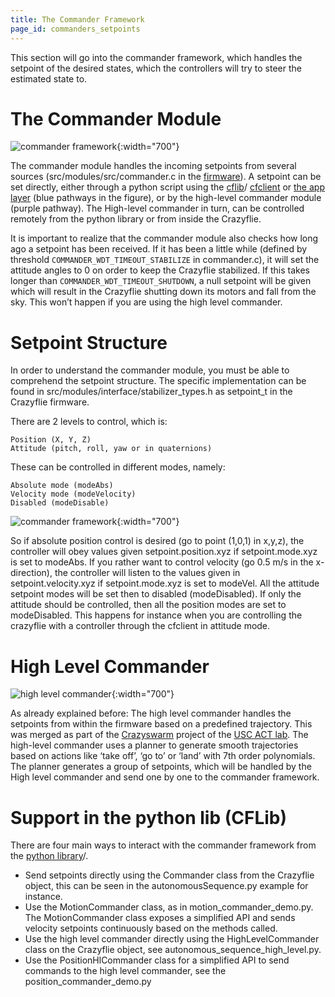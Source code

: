 ```yaml
---
title: The Commander Framework
page_id: commanders_setpoints
---
```

This section will go into the commander framework, which handles the setpoint of the desired states, which the controllers will try to steer the estimated state to.

The Commander Module
=============
![commander framework](/images/commander_framework.png){:width="700"}

The commander module handles the incoming setpoints from several sources (src/modules/src/commander.c in the [firmware](https://github.com/bitcraze/crazyflie-firmware)). A setpoint can be set directly, either through a python script using the [cflib](https://github.com/bitcraze/crazyflie-lib-python)/ [cfclient](https://github.com/bitcraze/crazyflie-clients-python) or [the app layer](/building-and-flashing/build_instructions/#out-of-tree-build) (blue pathways in the figure), or by the high-level commander module (purple pathway). The High-level commander in turn, can be controlled remotely from the python library or from inside the Crazyflie.

It is important to realize that the commander module also checks how long ago a setpoint has been received. If it has been a little while (defined by threshold `COMMANDER_WDT_TIMEOUT_STABILIZE` in commander.c), it will set the attitude angles to 0 on order to keep the Crazyflie stabilized. If this takes longer than `COMMANDER_WDT_TIMEOUT_SHUTDOWN`, a null setpoint will be given which will result in the Crazyflie shutting down its motors and fall from the sky. This won’t happen if you are using the high level commander.

Setpoint Structure
=============

In order to understand the commander module, you must be able to comprehend the setpoint structure. The specific implementation can be found in src/modules/interface/stabilizer_types.h as setpoint_t in the Crazyflie firmware.

There are 2 levels to control, which is:

    Position (X, Y, Z)
    Attitude (pitch, roll, yaw or in quaternions)

These can be controlled in different modes, namely:

    Absolute mode (modeAbs)
    Velocity mode (modeVelocity)
    Disabled (modeDisable)

![commander framework](/images/setpoint_structure.png){:width="700"}


So if absolute position control is desired (go to point (1,0,1) in x,y,z), the controller will obey values given setpoint.position.xyz if setpoint.mode.xyz is set to modeAbs. If you rather want to control velocity (go 0.5 m/s in the x-direction), the controller will listen to the values given in setpoint.velocity.xyz if setpoint.mode.xyz is set to modeVel. All the attitude setpoint modes will be set then to disabled (modeDisabled). If only the attitude should be controlled, then all the position modes are set to modeDisabled. This happens for instance when you are controlling the crazyflie with a controller through the cfclient in attitude mode.

High Level Commander
=============

![high level commander](/images/high_level_commander.png){:width="700"}

As already explained before: The high level commander handles the setpoints from within the firmware based on a predefined trajectory. This was merged as part of the [Crazyswarm](https://crazyswarm.readthedocs.io/en/latest/) project of the [USC ACT lab](https://act.usc.edu/). The high-level commander uses a planner to generate smooth trajectories based on actions like ‘take off’, ‘go to’ or ‘land’ with 7th order polynomials. The planner generates a group of setpoints, which will be handled by the High level commander and send one by one to the commander framework.


Support in the python lib (CFLib)
=============

There are four main ways to interact with the commander framework from the [python library](https://github.com/bitcraze/crazyflie-lib-python)/.

* Send setpoints directly using the Commander class from the Crazyflie object, this can be seen in the autonomousSequence.py example for instance.
* Use the MotionCommander class, as in motion_commander_demo.py. The MotionCommander class exposes a simplified API and sends velocity setpoints continuously based on the methods called.
* Use the high level commander directly using the HighLevelCommander class on the Crazyflie object, see autonomous_sequence_high_level.py.
* Use the PositionHlCommander class for a simplified API to send commands to the high level commander, see the position_commander_demo.py
